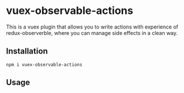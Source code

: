 # vuex-observable-actions

This is a vuex plugin that allows you to write actions with experience of redux-observerble, where you can manage side effects in a clean way.

## Installation

`npm i vuex-observable-actions`

## Usage

```js

```
